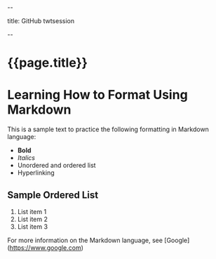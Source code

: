 --

title: GitHub twtsession

--

# {{page.title}}

# Learning How to Format Using Markdown

This is a sample text to practice the following formatting in Markdown language:

-  **Bold** 
-  _Italics_
-  Unordered and ordered list
-  Hyperlinking

## Sample Ordered List

1. List item 1
2. List item  2
3. List item 3

For more information on the Markdown language, see [Google] (https://www.google.com) 

